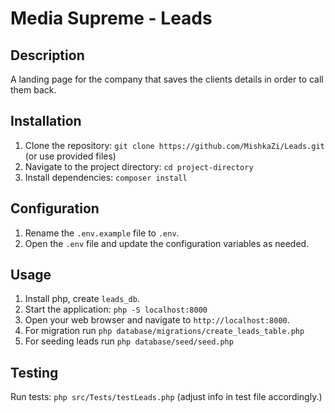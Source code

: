 # Media Supreme - Leads

## Description
A landing page for the company that saves the clients details in order to call them back. 

## Installation
1. Clone the repository: `git clone https://github.com/MishkaZi/Leads.git` (or use provided files)
2. Navigate to the project directory: `cd project-directory`
3. Install dependencies: `composer install`

## Configuration
1. Rename the `.env.example` file to `.env`.
2. Open the `.env` file and update the configuration variables as needed.
 

## Usage
1. Install php, create `leads_db`.
1. Start the application: `php -S localhost:8000`
2. Open your web browser and navigate to `http://localhost:8000`.
3. For migration run `php database/migrations/create_leads_table.php`
4. For seeding leads run `php database/seed/seed.php`
 

## Testing
Run tests: `php src/Tests/testLeads.php` (adjust info in test file accordingly.)
